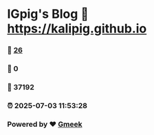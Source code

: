 # IGpig's Blog :link: https://kalipig.github.io 
### :page_facing_up: [26](https://kalipig.github.io/tag.html) 
### :speech_balloon: 0 
### :hibiscus: 37192 
### :alarm_clock: 2025-07-03 11:53:28 
### Powered by :heart: [Gmeek](https://github.com/Meekdai/Gmeek)
